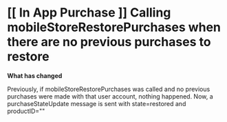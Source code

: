 #    [[ In App Purchase ]] Calling mobileStoreRestorePurchases when there are no previous purchases to restore

**What has changed**

Previously, if mobileStoreRestorePurchases was called and no previous purchases were made with that user account, nothing happened. 
Now, a purchaseStateUpdate message is sent with state=restored and productID=""
